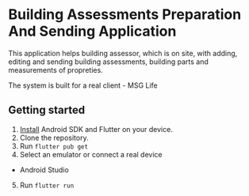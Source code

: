 # Building Assessments Preparation And Sending Application

This application helps building assessor, which is on site, with adding, editing and sending building assessments, building parts and measurements of propreties.

The system is built for a real client - MSG Life  

## Getting started

1. [Install](https://docs.flutter.dev/get-started/install) Android SDK and Flutter on your device. 
2. Clone the repository.
3. Run `flutter pub get`
4. Select an emulator or connect a real device
  - Android Studio
5. Run `flutter run`


